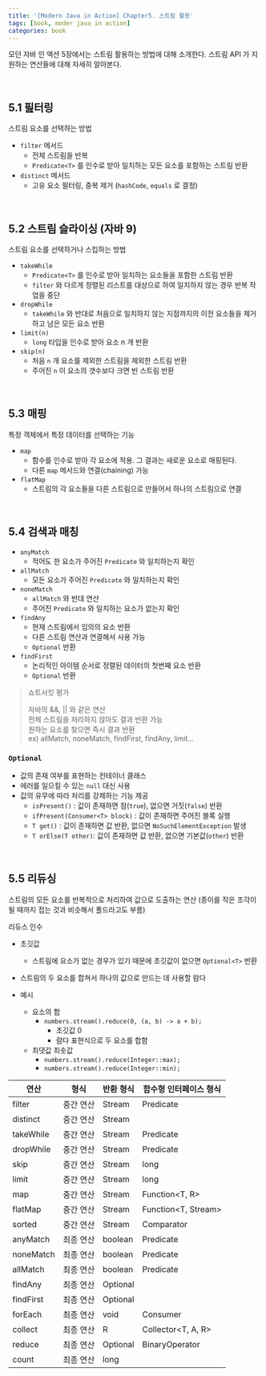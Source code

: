 ```yaml
---
title: '[Modern Java in Action] Chapter5. 스트림 활용'
tags: [book, moder java in action]
categories: book
---
```


모던 자바 인 액션 5장에서는 스트림 활용하는 방법에 대해 소개한다.
스트림 API 가 지원하는 연산들에 대해 자세히 알아본다.   

<!--more-->

<br/>

## 5.1 핊터링

스트림 요소를 선택하는 방법

- `filter` 메서드
  - 전체 스트림을 반복
  - `Predicate<T>` 를 인수로 받아 일치하는 모든 요소를 포함하는 스트림 반환
- `distinct` 메서드
  - 고유 요소 필터링, 중복 제거 (`hashCode`, `equals` 로 결정)

<br/>

## 5.2 스트림 슬라이싱 (자바 9)
  
스트림 요소를 선택하거나 스킵하는 방법 

- `takeWhile`
  - `Predicate<T>` 를 인수로 받아 일치하는 요소들을 포함한 스트림 반환
  - `filter` 와 다르게 정렬된 리스트를 대상으로 하여 일치하지 않는 경우 반복 작업을 중단 
- `dropWhile`
  - `takeWhile` 와 반대로 처음으로 일치하지 않는 지점까지의 이전 요소들을 제거하고 남은 모든 요소 반환
- `limit(n)`
  - `long` 타입을 인수로 받아 요소 n 개 반환
- `skip(n)`
  - 처음 `n` 개 요소를 제외한 스트림을 제외한 스트림 반환
  - 주어진 `n` 이 요소의 갯수보다 크면 빈 스트림 반환

<br/>

## 5.3 매핑

특정 객체에서 특정 데이터를 선택하는 기능

- `map`
  - 함수를 인수로 받아 각 요소에 적용. 그 결과는 새로운 요소로 매핑된다.
  - 다른 `map` 메서드와 연결(chaining) 가능
- `flatMap`
  - 스트림의 각 요소들을 다른 스트림으로 만들어서 하나의 스트림으로 연결

<br/>

## 5.4 검색과 매칭

- `anyMatch` 
  - 적어도 한 요소가 주어진 `Predicate` 와 일치하는지 확인
- `allMatch`
  - 모든 요소가 주어진 `Predicate` 와 일치하는지 확인
- `noneMatch`
  - `allMatch` 와 반대 연산
  - 주어진 `Predicate` 와 일치하는 요소가 없는지 확인
- `findAny`
  - 현재 스트림에서 임의의 요소 반환
  - 다른 스트림 연산과 연결해서 사용 가능 
  - `Optional` 반환
- `findFirst`
  - 논리적인 아이템 순서로 정렬된 데이터의 첫번째 요소 반환
  - `Optional` 반환


> 쇼트서킷 평가  
>   
> 자바의 &&, || 와 같은 연산  
> 전체 스트림을 처리하지 않아도 결과 반환 가능  
> 원하는 요소를 찾으면 즉시 결과 반환  
> ex) allMatch, noneMatch, findFirst, findAny, limit...

### `Optional`

- 값의 존재 여부를 표현하는 컨테이너 클래스
- 에러를 일으킬 수 있는 `null` 대신 사용
- 값의 유무에 따라 처리를 강제하는 기능 제공 
  - `isPresent()` : 값이 존재하면 참(`true`), 없으면 거짓(`false`) 반환
  - `ifPresent(Consumer<T> block)` : 값이 존재하면 주어진 블록 실행
  - `T get()` : 값이 존재하면 값 반환, 없으면 `NoSuchElementException` 발생
  - `T orElse(T other)`: 값이 존재하면 값 반환, 없으면 기본값(`other`) 반환

<br/>

## 5.5 리듀싱

스트림의 모든 요소를 반복적으로 처리하여 값으로 도출하는 연산 (종이를 작은 조각이 될 때까지 접는 것과 비슷해서 폴드라고도 부름)

리듀스 인수
- 초깃값
  - 스트림에 요소가 없는 경우가 있기 때문에 초깃값이 없으면 `Optional<T>` 반환
- 스트림의 두 요소를 합쳐서 하나의 값으로 만드는 데 사용할 람다

- 예시
  - 요소의 합
    - `numbers.stream().reduce(0, (a, b) -> a + b);`
      - 초깃값 0
      - 람다 표현식으로 두 요소를 합함
  - 최댓값 최솟값
    - `numbers.stream().reduce(Integer::max);`
    - `numbers.stream().reduce(Integer::min);`

| 연산        | 형식    | 반환 형식       | 함수형 인터페이스 형식           |
|-----------|-------|-------------|------------------------|
| filter    | 중간 연산 | Stream<T>   | Predicate<T>           |
| distinct  | 중간 연산 | Stream<T>   |                        |
| takeWhile | 중간 연산 | Stream<T>   | Predicate<T>           |
| dropWhile | 중간 연산 | Stream<T>   | Predicate<T>           |
| skip      | 중간 연산 | Stream<T>   | long                   |
| limit     | 중간 연산 | Stream<T>   | long                   |
| map       | 중간 연산 | Stream<R>   | Function<T, R>         |
| flatMap   | 중간 연산 | Stream<R>   | Function<T, Stream<R>> |
| sorted    | 중간 연산 | Stream<T>   | Comparator<T>          |
| anyMatch  | 최종 연산 | boolean     | Predicate<T>           |
| noneMatch | 최종 연산 | boolean     | Predicate<T>           |
| allMatch  | 최종 연산 | boolean     | Predicate<T>           |
| findAny   | 최종 연산 | Optional<T> |                        |
| findFirst | 최종 연산 | Optional<T> |                        |
| forEach   | 최종 연산 | void        | Consumer<T>            |
| collect   | 최종 연산 | R           | Collector<T, A, R>     |
| reduce    | 최종 연산 | Optional<T> | BinaryOperator<T>      |
| count     | 최종 연산 | long     |            |


